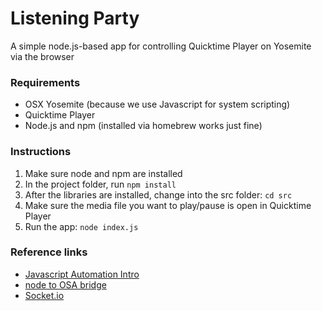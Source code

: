 # Listening Party

A simple node.js-based app for controlling Quicktime Player on Yosemite via the browser

### Requirements
* OSX Yosemite (because we use Javascript for system scripting)
* Quicktime Player
* Node.js and npm (installed via homebrew works just fine)


### Instructions

1. Make sure node and npm are installed
2. In the project folder, run `npm install`
3. After the libraries are installed, change into the src folder: `cd src`
4. Make sure the media file you want to play/pause is open in Quicktime Player
5. Run the app: `node index.js`

### Reference links

* [Javascript Automation Intro](http://www.macstories.net/tutorials/getting-started-with-javascript-for-automation-on-yosemite/)
* [node to OSA bridge](https://github.com/brandonhorst/node-osa)
* [Socket.io](http://socket.io/get-started/chat/)